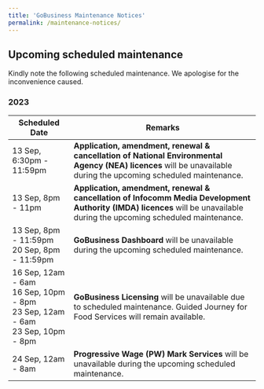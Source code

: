 ```yaml
---
title: 'GoBusiness Maintenance Notices'
permalink: /maintenance-notices/
---
```


## Upcoming scheduled maintenance

Kindly note the following scheduled maintenance. We apologise for the inconvenience caused.

### 2023 

| **Scheduled Date** | **Remarks** | 
| ------  |------------------| 
| 13 Sep, 6:30pm - 11:59pm | **Application, amendment, renewal & cancellation of National Environmental Agency (NEA) licences** will be unavailable during the upcoming scheduled maintenance. | 
| 13 Sep, 8pm - 11pm | **Application, amendment, renewal & cancellation of Infocomm Media Development Authority (IMDA) licences** will be unavailable during the upcoming scheduled maintenance. |  
| 13 Sep, 8pm - 11:59pm<br>20 Sep, 8pm - 11:59pm | **GoBusiness Dashboard** will be unavailable during the upcoming scheduled maintenance. | 
| 16 Sep, 12am - 6am<br>16 Sep, 10pm - 8pm<br>23 Sep, 12am - 6am<br>23 Sep, 10pm - 8pm | **GoBusiness Licensing** will be unavailable due to scheduled maintenance. Guided Journey for Food Services will remain available. | 
| 24 Sep, 12am - 8am | **Progressive Wage (PW) Mark Services** will be unavailable during the upcoming scheduled maintenance. |


<script src="/jquery/jquery.min.js"></script>
<script src="/jquery/resize-tables.js"></script>

